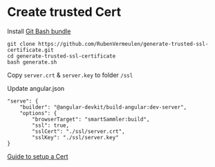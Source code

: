 # Create trusted Cert

Install [Git Bash bundle](https://git-scm.com/download/win)

```
git clone https://github.com/RubenVermeulen/generate-trusted-ssl-certificate.git
cd generate-trusted-ssl-certificate
bash generate.sh
```

Copy `server.crt` & `server.key` to folder `/ssl`

Update angular.json

```
"serve": {
    "builder": "@angular-devkit/build-angular:dev-server",
    "options": {
        "browserTarget": "smartSammler:build",
        "ssl": true,
        "sslCert": "./ssl/server.crt",
        "sslKey": "./ssl/server.key"
}
```

[Guide to setup a Cert](https://medium.com/@rubenvermeulen/running-angular-cli-over-https-with-a-trusted-certificate-4a0d5f92747a)